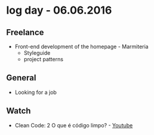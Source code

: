 # log day - 06.06.2016

## Freelance

- Front-end development of the homepage - Marmiteria
  - Styleguide
  - project patterns


## General 

- Looking for a job


## Watch

- Clean Code: 2 O que é código limpo? - [Youtube](https://www.youtube.com/watch?v=ZVtGbO_CnfA)
